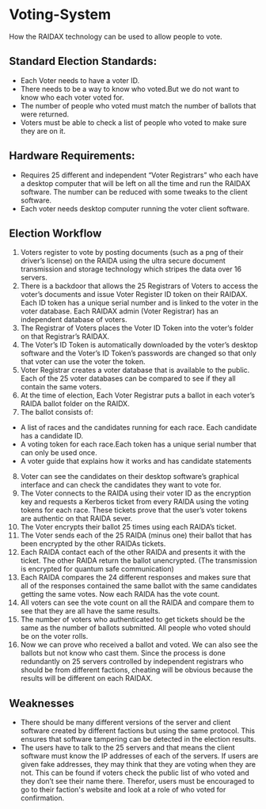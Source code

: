 # Voting-System
How the RAIDAX technology can be used to allow people to vote. 

## Standard Election Standards: 
* Each Voter needs to have a voter ID.
* There needs to be a way to know who voted.But we do not want to know who each voter voted for.
* The number of people who voted must match the number of ballots that were returned.
* Voters must be able to check a list of people who voted to make sure they are on it.
  
## Hardware Requirements:
* Requires 25 different and independent “Voter Registrars” who each have a desktop computer that will be left on all the time and run the RAIDAX software. The number can be reduced with some tweaks to the client software.
* Each voter needs desktop computer running the voter client software.

## Election Workflow
1. Voters register to vote by posting documents (such as a png of their driver’s license) on the RAIDA using the ultra secure document transmission and storage technology which stripes the data over 16 servers. 
2. There is a backdoor that allows the 25 Registrars of Voters to access the voter’s documents and issue Voter Register ID token on their RAIDAX. Each ID token has a unique serial number and is linked to the voter in the voter database. Each RAIDAX admin (Voter Registrar) has an independent database of voters.
3. The Registrar of Voters places the Voter ID Token into the voter’s folder on that Registrar’s RAIDAX. 
4. The Voter’s ID Token is automatically downloaded by the voter’s desktop software and the Voter’s ID Token’s passwords are changed so that only that voter can use the voter the token. 
5. Voter Registrar creates a voter database that is available to the public. Each of the 25 voter databases can be compared to see if they all contain the same voters.
6. At the time of election, Each Voter Registrar puts a ballot in each voter’s RAIDA ballot folder on the RAIDX. 
7. The ballot consists of:
  * A list of races and the candidates running for each race. Each candidate has a candidate ID.
  * A voting token for each race.Each token has a unique serial number that can only be used once. 
  * A voter guide that explains how it works and has candidate statements
8. Voter can see the candidates on their desktop software’s graphical interface and can check the candidates they want to vote for. 
9. The Voter connects to the RAIDA using their voter ID as the encryption key and requests a Kerberos ticket from every RAIDA using the voting tokens for each race. These tickets prove that the user’s voter tokens are authentic on that RAIDA sever.
10. The Voter encrypts their ballot 25 times using each RAIDA’s ticket.
11. The Voter sends each of the 25 RAIDA (minus one) their ballot that has been encrypted by the other RAIDAs tickets.
12. Each RAIDA contact each of the other RAIDA and presents it with the ticket. The other RAIDA return the ballot unencrypted. (The transmission is encrypted for quantum safe communication)
13. Each RAIDA compares the 24 different responses and makes sure that all of the responses contained the same ballot with the same candidates getting the same votes. Now each RAIDA has the vote count.  
14. All voters can see the vote count on all the RAIDA and compare them to see that they are all have the same results.
15. The number of voters who authenticated to get tickets should be the same as the number of ballots submitted. All people who voted should be on the voter rolls. 
16. Now we can prove who received a ballot and voted. We can also see the ballots but not know who cast them. Since the process is done redundantly on 25 servers controlled by independent registrars who should be from different factions, cheating will be obvious because the results will be different on each RAIDAX. 
## Weaknesses
* There should be many different versions of the server and client software created by different factions but using the same protocol. This ensures that software tampering can be detected in the election results. 
* The users have to talk to the 25 servers and that means the client software must know the IP addresses of each of the servers. If users are given fake addresses, they may think that they are voting when they are not. This can be found if voters check the public list of who voted and they don’t see their name there. Therefor, users must be encouraged to go to their faction's website and look at a role of who voted for confirmation. 
